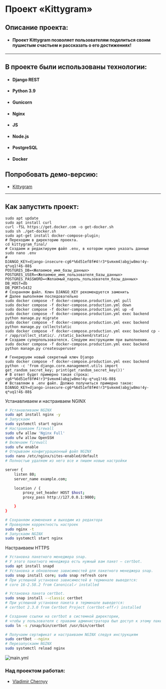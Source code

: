 #  Проект «Kittygram»

## Описание проекта:

- #### Проект Kittygram позволяет пользователям поделиться своим пушистым счастьем и рассказать о его достижениях!

---
## В проекте были использованы технологии:
* #### Django REST
* #### Python 3.9
* #### Gunicorn
* #### Nginx
* #### JS
* #### Node.js
* #### PostgreSQL
* #### Docker

## Попробовать демо-версию:
* [Kittygram](https://ya-kittygram.ddns.net)
---

## Как запустить проект:

``` Настраиваем Docker
sudo apt update
sudo apt install curl
curl -fSL https://get.docker.com -o get-docker.sh
sudo sh ./get-docker.sh
sudo apt-get install docker-compose-plugin;
# Переходим в директорию проекта.
cd kittygram_final/
# Создаем и редактируем файл .env, в котором нужно указать данные
sudo nano .env
# 
DJANGO_KEY=django-insecure-cg6*%6d51ef8f#4!r3*$vmxm4)abgjw8mo!4y-q*uq1!4$-88$
POSTGRES_DB=<Желаемое_имя_базы_данных>
POSTGRES_USER=<Желаемое_имя_пользователя_базы_данных>
POSTGRES_PASSWORD=<Желаемый_пароль_пользователя_базы_данных>
DB_HOST=db
DB_PORT=5432
# Сохраняем файл. Ключ DJANGO_KEY рекомендуется заменить
# Далее выполняем последовательно
sudo docker compose -f docker-compose.production.yml pull
sudo docker compose -f docker-compose.production.yml down
sudo docker compose -f docker-compose.production.yml up -d
sudo docker compose -f docker-compose.production.yml exec backend python manage.py migrate
sudo docker compose -f docker-compose.production.yml exec backend python manage.py collectstatic
sudo docker compose -f docker-compose.production.yml exec backend cp -r /app/collect_static/. /static_backend/static/
# Создаем суперпользователся. Следуем инструкциям при выполнении.
sudo docker compose -f docker-compose.production.yml exec backend python manage.py createsuperuser

# Генерируем новый секретный ключ Django
sudo docker compose -f docker-compose.production.yml exec backend python -c 'from django.core.management.utils import get_random_secret_key; print(get_random_secret_key())'
# В ответ будет примерно такая строка: cg6*%6d51ef8f#4!r3*$vmxm4)abgjw8mo!4y-q*uq1!4$-88$
# Вставляем в .env файл. Должно получиться примерно такое:
DJANGO_KEY=django-insecure-cg6*%6d51ef8f#4!r3*$vmxm4)abgjw8mo!4y-q*uq1!4$-88$
```

Устанавливаем и настраиваем NGINX

```bash
# Устанавливаем NGINX
sudo apt install nginx -y
# Запускаем
sudo systemctl start nginx
# Настраиваем firewall
sudo ufw allow 'Nginx Full'
sudo ufw allow OpenSSH
# Включаем firewall
sudo ufw enable
# Открываем конфигурационный файл NGINX
sudo nano /etc/nginx/sites-enabled/default
# Полностью удаляем из него все и пишем новые настройки

server {
    listen 80;
    server_name example.com;
    
    location / {
        proxy_set_header HOST $host;
        proxy_pass http://127.0.0.1:9000;

    }
}

# Сохраняем изменения и выходим из редактора
# Проверяем корректность настроек
sudo nginx -t
# Запускаем NGINX
sudo systemctl start nginx
```
Настраиваем HTTPS

```bash
# Установка пакетного менеджера snap.
# У этого пакетного менеджера есть нужный вам пакет — certbot.
sudo apt install snapd
# Установка и обновление зависимостей для пакетного менеджера snap.
sudo snap install core; sudo snap refresh core
# При успешной установке зависимостей в терминале выведется:
# core 16-2.58.2 from Canonical✓ installed 

# Установка пакета certbot.
sudo snap install --classic certbot
# При успешной установке пакета в терминале выведется:
# certbot 2.3.0 from Certbot Project (certbot-eff✓) installed

# Создание ссылки на certbot в системной директории,
# чтобы у пользователя с правами администратора был доступ к этому пакету.
sudo ln -s /snap/bin/certbot /usr/bin/certbot

# Получаем сертификат и настраиваем NGINX следуя инструкциям
sudo certbot --nginx
# Перезапускаем NGINX
sudo systemctl reload nginx
```


![main.yml](https://github.com/vladimirchernyy/kittygram_final/actions/workflows/main.yml/badge.svg)

### Над проектом работал:
* [Vladimir Chernyy](https://github.com/VladimirChernyy)